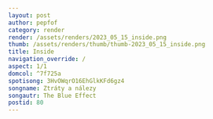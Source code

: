 ```yaml
---
layout: post
author: pepfof
category: render
render: /assets/renders/2023_05_15_inside.png
thumb: /assets/renders/thumb/thumb-2023_05_15_inside.png
title: Inside
navigation_override: /
aspect: 1/1
domcol: ^7f725a
spotisong: 3HvOWqrO16EhGlkKFd6gz4
songname: Ztráty a nálezy
songautr: The Blue Effect
postid: 80
---
```


<!--USER BEGIN 1-->

<!--USER END 1-->

<!--more-->
<!--USER BEGIN 2-->

<!--USER END 2-->

